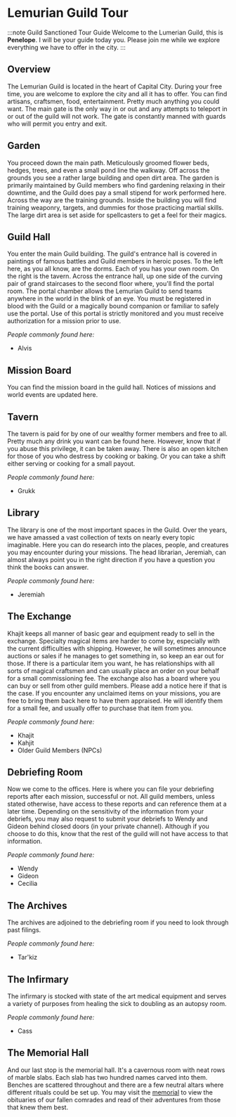 # Lemurian Guild Tour

:::note Guild Sanctioned Tour Guide
Welcome to the Lumerian Guild, this is **Penelope**. I will be your guide today you. Please join me while we explore everything we have to offer in the city.
:::

## Overview

The Lemurian Guild is located in the heart of Capital City. During your free time, you are welcome to explore the city and all it has to offer. You can find artisans, craftsmen, food, entertainment. Pretty much anything you could want. The main gate is the only way in or out and any attempts to teleport in or out of the guild will not work. The gate is constantly manned with guards who will permit you entry and exit.

## Garden

You proceed down the main path. Meticulously groomed flower beds, hedges, trees, and even a small pond line the walkway. Off across the grounds you see a rather large building and open dirt area.
The garden is primarily maintained by Guild members who find gardening relaxing in their downtime, and the Guild does pay a small stipend for work performed here. 
Across the way are the training grounds. Inside the building you will find training weaponry, targets, and dummies for those practicing martial skills. The large dirt area is set aside for spellcasters to get a feel for their magics.

## Guild Hall

You enter the main Guild building. The guild's entrance hall is covered in paintings of famous battles and Guild members in heroic poses.
To the left here, as you all know, are the dorms. Each of you has your own room. On the right is the tavern. Across the entrance hall, up one side of the curving pair of grand staircases to the second floor where, you'll find the portal room.
The portal chamber allows the Lemurian Guild to send teams anywhere in the world in the blink of an eye. You must be registered in blood with the Guild or a magically bound companion or familiar to safely use the portal. Use of this portal is strictly monitored and you must receive authorization for a mission prior to use.

*People commonly found here:*
- Alvis

## Mission Board

You can find the mission board in the guild hall. Notices of missions and world events are updated here. 

## Tavern

The tavern is paid for by one of our wealthy former members and free to all. Pretty much any drink you want can be found here. However, know that if you abuse this privilege, it can be taken away. There is also an open kitchen for those of you who destress by cooking or baking. Or you can take a shift either serving or cooking for a small payout.

*People commonly found here:*
- Grukk

## Library 

The library is one of the most important spaces in the Guild. Over the years, we have amassed a vast collection of texts on nearly every topic imaginable. Here you can do research into the places, people, and creatures you may encounter during your missions. The head librarian, Jeremiah, can almost always point you in the right direction if you have a question you think the books can answer.

*People commonly found here:*
- Jeremiah

## The Exchange

Khajit keeps all manner of basic gear and equipment ready to sell in the exchange. Specialty magical items are harder to come by, especially with the current difficulties with shipping. However, he will sometimes announce auctions or sales if he manages to get something in, so keep an ear out for those. If there is a particular item you want, he has relationships with all sorts of magical craftsmen and can usually place an order on your behalf for a small commissioning fee. 
The exchange also has a board where you can buy or sell from other guild members. Please add a notice here if that is the case. If you encounter any unclaimed items on your missions, you are free to bring them back here to have them appraised. He will identify them for a small fee, and usually offer to purchase that item from you.

*People commonly found here:*
- Khajit
- Kahjit
- Older Guild Members (NPCs)

## Debriefing Room

Now we come to the offices. Here is where you can file your debriefing reports after each mission, successful or not. All guild members, unless stated otherwise, have access to these reports and can reference them at a later time.
Depending on the sensitivity of the information from your debriefs, you may also request to submit your debriefs to Wendy and Gideon behind closed doors (in your private channel). Although if you choose to do this, know that the rest of the guild will not have access to that information.

*People commonly found here:*
- Wendy
- Gideon
- Cecilia

## The Archives

The archives are adjoined to the debriefing room if you need to look through past filings. 

*People commonly found here:*
- Tar'kiz

## The Infirmary

The infirmary is stocked with state of the art medical equipment and serves a variety of purposes from healing the sick to doubling as an autopsy room. 

*People commonly found here:*
- Cass

## The Memorial Hall

And our last stop is the memorial hall. It's a cavernous room with neat rows of marble slabs. Each slab has two hundred names carved into them. Benches are scattered throughout and there are a few neutral altars where different rituals could be set up. 
You may visit the [memorial](/memorial) to view the obituaries of our fallen comrades and read of their adventures from those that knew them best.